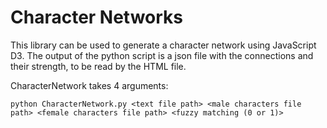 # Character Networks
This library can be used to generate a character network using JavaScript D3. The output of the python script is a json file with the connections and their strength, to be read by the HTML file.


CharacterNetwork takes 4 arguments:

```
python CharacterNetwork.py <text file path> <male characters file path> <female characters file path> <fuzzy matching (0 or 1)>
```
